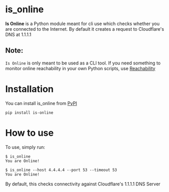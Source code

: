 is_online
=====================================================

**Is Online** is a Python module meant for cli use which checks whether you are connected to the Internet. By default it creates a request to Cloudflare's DNS at 1.1.1.1

## Note:
`Is Online` is only meant to be used as a CLI tool. If you need something to monitor online reachability in your own Python scripts, use [Reachability](https://pypi.org/project/reachability/)


Installation
=====================================================

You can install is_online from [PyPI](https://pypi.org/project/is-online/)
```shell
pip install is-online
```

How to use
=====================================================

To use, simply run: 

```
$ is_online
You are Online!

$ is_online --host 4.4.4.4 --port 53 --timeout 53
You are Online!

```

By default, this checks connectivity against Cloudflare's 1.1.1.1 DNS Server